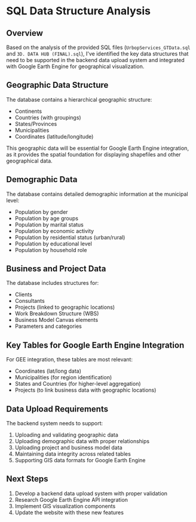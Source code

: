 # SQL Data Structure Analysis

## Overview
Based on the analysis of the provided SQL files (`UrbopServices_GTData.sql` and `3D. DATA HUB (FINAL).sql`), I've identified the key data structures that need to be supported in the backend data upload system and integrated with Google Earth Engine for geographical visualization.

## Geographic Data Structure
The database contains a hierarchical geographic structure:
- Continents
- Countries (with groupings)
- States/Provinces
- Municipalities
- Coordinates (latitude/longitude)

This geographic data will be essential for Google Earth Engine integration, as it provides the spatial foundation for displaying shapefiles and other geographical data.

## Demographic Data
The database contains detailed demographic information at the municipal level:
- Population by gender
- Population by age groups
- Population by marital status
- Population by economic activity
- Population by residential status (urban/rural)
- Population by educational level
- Population by household role

## Business and Project Data
The database includes structures for:
- Clients
- Consultants
- Projects (linked to geographic locations)
- Work Breakdown Structure (WBS)
- Business Model Canvas elements
- Parameters and categories

## Key Tables for Google Earth Engine Integration
For GEE integration, these tables are most relevant:
- Coordinates (lat/long data)
- Municipalities (for region identification)
- States and Countries (for higher-level aggregation)
- Projects (to link business data with geographic locations)

## Data Upload Requirements
The backend system needs to support:
1. Uploading and validating geographic data
2. Uploading demographic data with proper relationships
3. Uploading project and business model data
4. Maintaining data integrity across related tables
5. Supporting GIS data formats for Google Earth Engine

## Next Steps
1. Develop a backend data upload system with proper validation
2. Research Google Earth Engine API integration
3. Implement GIS visualization components
4. Update the website with these new features